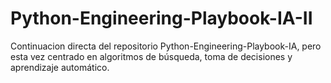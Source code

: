 # Python-Engineering-Playbook-IA-II
Continuacion directa del repositorio Python-Engineering-Playbook-IA, pero esta vez centrado en algoritmos de búsqueda, toma de decisiones y aprendizaje automático.
